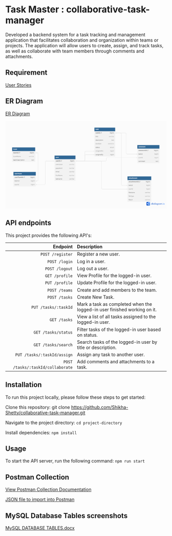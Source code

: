 # Task Master : collaborative-task-manager
Developed a backend system for a task tracking and management application that facilitates collaboration and organization within teams or projects. The application will allow users to create, assign, and track tasks, as well as collaborate with team members through comments and attachments.

## Requirement

[User Stories](./User_stories.txt)

## ER Diagram 

[ER Diagram](./Taskmaster_Application_ER_Diagram.png)

<img src="./Taskmaster_Application_ER_Diagram.png" width="730">


## API endpoints

This project provides the following API's:

|           Endpoint   | Description                                                                            |
| ---------------------------------: | :----------------------------------------------------------------------  |
| `POST /register`                   | Register a new user.                                                     |
| `POST /login`                      | Log in a user.                                                           |
| `POST /logout`                     | Log out a user.                                                          |
| `GET /profile`                     | View Profile for the logged-in user.                                     |
| `PUT /profile`                     | Update Profile for the logged-in user.                                   |
| `POST /teams`                      | Create and add members to the team.                                      |
| `POST /tasks`                      | Create New Task.                                                         |
| `PUT /tasks/:taskId`               | Mark a task as completed when the logged-in user finished working on it. |
| `GET /tasks`                       | View a list of all tasks assigned to the logged-in user.                 |
| `GET /tasks/status`                | Filter tasks of the logged-in user based on status.                      |
| `GET /tasks/search`                | Search tasks of the logged-in user by title or description.              |
| `PUT /tasks/:taskId/assign`        | Assign any task to another user.                                         |
| `POST /tasks/:taskId/collaborate`  | Add comments and attachments to a task.                                  |


## Installation

To run this project locally, please follow these steps to get started:

Clone this repository: git clone https://github.com/Shikha-Shetty/collaborative-task-manager.git

Navigate to the project directory: `cd project-directory`

Install dependencies: `npm install`

## Usage
To start the API server, run the following command: `npm run start`

## Postman Collection

   [View Postman Collection Documentation](https://documenter.getpostman.com/view/6720526/2sA3JRYe1E)

   [JSON file to import into Postman](Collaborative_Task_Manager.postman_collection.json)

## MySQL Database Tables screenshots

[MySQL DATABASE TABLES.docx](MySQL_DATABASE_TABLES.docx)
